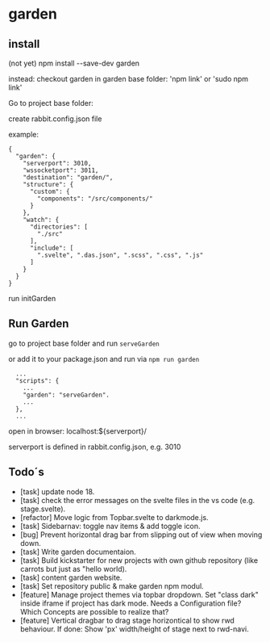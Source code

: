 # garden

## install 
(not yet) npm install --save-dev garden

instead:
checkout garden
in garden base folder: 'npm link' or 'sudo npm link'

Go to project base folder:

create rabbit.config.json file

example:
```
{
  "garden": {
    "serverport": 3010,
    "wssocketport": 3011,
    "destination": "garden/",
    "structure": {
      "custom": {
        "components": "/src/components/"
      }
    },
    "watch": {
      "directories": [
        "./src"
      ],
      "include": [
        ".svelte", ".das.json", ".scss", ".css", ".js"
      ]
    }
  }
}
```

run initGarden


## Run Garden

go to project base folder and run `serveGarden`

or add it to your package.json and run via `npm run garden`
```
  ...
  "scripts": {
    ...
    "garden": "serveGarden".
    ...
  },
  ...
```

open in browser: localhost:${serverport}/ 

serverport is defined in rabbit.config.json, e.g. 3010


## Todo´s

* [task] update node 18.
* [task] check the error messages on the svelte files in the vs code (e.g. stage.svelte).
* [refactor] Move logic from Topbar.svelte to darkmode.js.
* [task] Sidebarnav: toggle nav items & add toggle icon.
* [bug] Prevent horizontal drag bar from slipping out of view when moving down.
* [task] Write garden documentaion.
* [task] Build kickstarter for new projects with own github repository (like carrots but just as "hello world).
* [task] content garden website.
* [task] Set repository public & make garden npm modul.
* [feature] Manage project themes via topbar dropdown. Set "class dark" inside iframe if project has dark mode. Needs a Configuration file? Which Concepts are possible to realize that?
* [feature] Vertical dragbar to drag stage horizontical to show rwd behaviour. If done: Show 'px' width/height of stage next to rwd-navi.